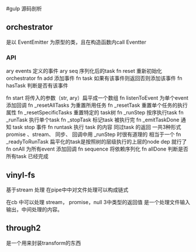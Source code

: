 #gulp 源码剖析

## orchestrator 

是以 EventEmitter 为原型的类，且在构造函数内call Eventter 


### API
ary events 定义的事件
ary seq  序列化后的task
fn reset 重新初始化 orchestrator
fn add 添加事件
fn task 如果有该事件则返回否则添加该事件
fn hasTask 判断是否有该事件

fn start 将传入的参数（str, ary）扁平成一个数组
fn listenToEvent 为单个event添加回调
fn _resetAllTasks 为重置所用任务 
fn _resetTask 重置单个任务的执行属性
fn _resetSpecificTasks 重置特定的 task树
fn _runStep 按序执行task
fn _runTask 执行单个task
fn _stopTask 标记task 被执行完
fn _emitTaskDone 通知 task stop 事件
fn runtask  执行 task 的内容 同过task 的返回 一共3种形式 promise 、stream、 同步、
回调中用 _runStep 时很有道理的 相当于一个 
fn _readyToRunTask 扁平化的task是按照树的层级执行的上层的node dep 就行了
fn onAll 为所有event 添加回调
fn sequence 将依赖序列化
fn allDone 判断是否所有task 已经完成

## vinyl-fs

基于stream 处理 在pipe中中对文件处理可以构成链式

在cb 中可以处理 stream， promise，null 3中类型的返回值 
是一个处理文件输入输出，中间处理的内容。

### 

## through2

是一个用来封装transform的东西